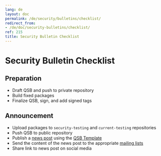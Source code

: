```yaml
---
lang: de
layout: doc
permalink: /de/security/bulletins/checklist/
redirect_from:
- /de/doc/security-bulletins/checklist/
ref: 215
title: Security Bulletin Checklist
---
```


# Security Bulletin Checklist
<a id="security-bulletin-checklist"></a>

## Preparation
<a id="preparation"></a>

* Draft QSB and push to private repository
* Build fixed packages
* Finalize QSB, sign, and add signed tags

## Announcement
<a id="announcement"></a>

* Upload packages to `security-testing` and `current-testing` repositories
* Push QSB to public repository
* Publish a [news post](/news/) using the [QSB Template](/de/security/bulletins/template/)
* Send the content of the news post to the appropriate [mailing lists](/de/support/)
* Share link to news post on social media